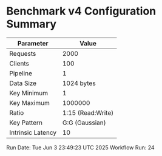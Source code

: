 # Benchmark v4 Configuration Summary

| Parameter | Value |
|-----------|-------|
| Requests | 2000 |
| Clients | 100 |
| Pipeline | 1 |
| Data Size | 1024 bytes |
| Key Minimum | 1 |
| Key Maximum | 1000000 |
| Ratio | 1:15 (Read:Write) |
| Key Pattern | G:G (Gaussian) |
| Intrinsic Latency | 10 |

Run Date: Tue Jun  3 23:49:23 UTC 2025
Workflow Run: 24
